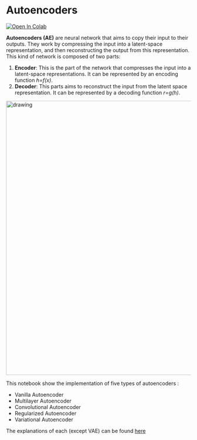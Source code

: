 # Autoencoders

[![Open In Colab](https://colab.research.google.com/assets/colab-badge.svg)](https://colab.research.google.com/github/nathanhubens/Autoencoders)

**Autoencoders (AE)** are neural network that aims to copy their input to their outputs. They work by compressing the input into a latent-space representation, and then reconstructing the output from this representation. This kind of network is composed of two parts:

1. **Encoder**: This is the part of the network that compresses the input into a latent-space representations. It can be represented by an encoding function _h=f(x)_.
2. **Decoder**: This parts aims to reconstruct the input from the latent space representation. It can be represented by a decoding function _r=g(h)_.

<img src="https://nathanhubens.github.io/posts/images/autoencoders/AE.png" alt="drawing" width="750"/>

This notebook show the implementation of five types of autoencoders :

* Vanilla Autoencoder
* Multilayer Autoencoder
* Convolutional Autoencoder
* Regularized Autoencoder
* Variational Autoencoder

The explanations of each (except VAE) can be found [here](https://towardsdatascience.com/deep-inside-autoencoders-7e41f319999f)

